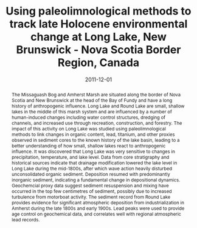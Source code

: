 ---
abstract: "The Missaguash Bog and Amherst Marsh are situated along the border of Nova Scotia and New Brunswick at the head of the Bay of Fundy and have a long history of anthropogenic influence. Long Lake and Round Lake are small, shallow lakes in the middle of this marsh system and are influenced by a number of human-induced changes including water control structures, dredging of channels, and increased use through recreation, construction, and forestry. The impact of this activity on Long Lake was studied using paleolimnological methods to link changes in organic content, lead, titanium, and other proxies observed in sediment cores to the known history of the lake basin, leading to a better understanding of how small, shallow lakes react to anthropogenic influence. It was discovered that Long Lake was very sensitive to changes in precipitation, temperature, and lake level. Data from core stratigraphy and historical sources indicate that drainage modification lowered the lake level in Long Lake during the mid-1800s, after which wave action heavily disturbed unconsolidated organic sediment. Deposition resumed with predominantly inorganic sediment, indicating a fundamental change in depositional dynamics. Geochemcial proxy data suggest sediment resuspension and mixing have occurred in the top few centimetres of sediment, possibly due to increased turbulence from motorboat activity. The sediment record from Round Lake provides evidence for significant atmospheric deposition from industrialization in Amherst during the late 1800s and early 1900s. Lead peaks were used to provide age control on geochemical data, and correlates well with regional atmospheric lead records."
authors: ["admin"]
date: "2011-12-01"
doi: ""
featured: false
image:
  caption: ""
  focal_point: ""
  preview_only: false
projects: []
publication: "B.Sc.H. Thesis (Acadia University)"
publication_short: ""
publication_types: ["0"]
summary: ""
tags: []
title: "Using paleolimnological methods to track late Holocene environmental change at Long Lake, New Brunswick - Nova Scotia Border Region, Canada"
url_code: ""
url_dataset: ""
url_pdf: "http://scholar.acadiau.ca/islandora/object/theses:847"
url_poster: ""
url_project: ""
url_slides: ""
url_source: ""
url_video: ""
---